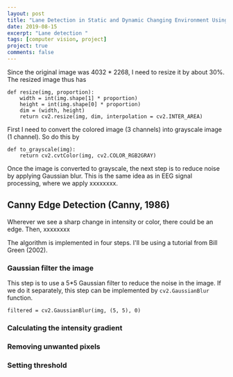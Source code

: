```yaml
---
layout: post
title: "Lane Detection in Static and Dynamic Changing Environment Using OpenCV"
date: 2019-08-15
excerpt: "Lane detection "
tags: [computer vision, project]
project: true
comments: false
---
```



Since the original image was 4032 * 2268, I need to resize it by about 30%. The resized image thus has


```
def resize(img, proportion):
    width = int(img.shape[1] * proportion)
    height = int(img.shape[0] * proportion)
    dim = (width, height)
    return cv2.resize(img, dim, interpolation = cv2.INTER_AREA)
```
First I need to convert the colored image (3 channels) into grayscale image (1 channel).
So do this by

```
def to_grayscale(img):
    return cv2.cvtColor(img, cv2.COLOR_RGB2GRAY)
```

Once the image is converted to grayscale, the next step is to reduce noise by applying Gaussian blur. This is the same idea as in EEG signal processing, where we apply xxxxxxxx.


## Canny Edge Detection (Canny, 1986)

Wherever we see a sharp change in intensity or color, there could be an edge.
Then, xxxxxxxx

The algorithm is implemented in four steps. I'll be using a tutorial from Bill Green (2002).

### Gaussian filter the image
This step is to use a 5*5 Gaussian filter to reduce the noise in the image.
If we do it separately, this step can be implemented by `cv2.GaussianBlur` function.

```
filtered = cv2.GaussianBlur(img, (5, 5), 0)
```
### Calculating the intensity gradient



### Removing unwanted pixels

### Setting threshold
